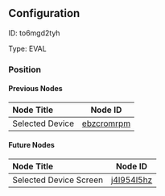 # <nil>
## Configuration
ID:  to6mgd2tyh

Type: EVAL 








### Position

#### Previous Nodes
| Node Title | Node ID |
| :------------- | ------------ |
| Selected Device | [ebzcromrpm](./ebzcromrpm.md) | 
 
 #### Future Nodes
| Node Title | Node ID |
| :------------- | ------------ |
| Selected Device Screen |[j4l954l5hz](./j4l954l5hz.md) | 